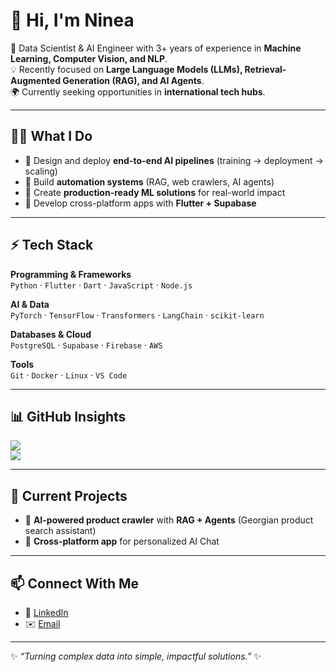 # 👋 Hi, I'm Ninea  

🚀 Data Scientist & AI Engineer with 3+ years of experience in **Machine Learning, Computer Vision, and NLP**.  
💡 Recently focused on **Large Language Models (LLMs), Retrieval-Augmented Generation (RAG), and AI Agents**.  
🌍 Currently seeking opportunities in **international tech hubs**.  

---

## 🧑‍💻 What I Do  
- 🔹 Design and deploy **end-to-end AI pipelines** (training → deployment → scaling)  
- 🔹 Build **automation systems** (RAG, web crawlers, AI agents)  
- 🔹 Create **production-ready ML solutions** for real-world impact  
- 🔹 Develop cross-platform apps with **Flutter + Supabase**  

---

## ⚡ Tech Stack  

**Programming & Frameworks**  
`Python` · `Flutter` · `Dart` · `JavaScript` · `Node.js`  

**AI & Data**  
`PyTorch` · `TensorFlow` · `Transformers` · `LangChain` · `scikit-learn`  

**Databases & Cloud**  
`PostgreSQL` · `Supabase` · `Firebase` · `AWS`  

**Tools**  
`Git` · `Docker` · `Linux` · `VS Code`  

---

## 📊 GitHub Insights  

![](https://github-readme-stats.vercel.app/api?username=Ninea&show_icons=true&theme=tokyonight)  
![](https://github-readme-streak-stats.herokuapp.com/?user=Ninea&theme=tokyonight)  

---

## 🌱 Current Projects  
- 🤖 **AI-powered product crawler** with **RAG + Agents** (Georgian product search assistant)  
- 📱 **Cross-platform app** for personalized AI Chat

---

## 📫 Connect With Me  
- 💼 [LinkedIn](https://www.linkedin.com/in/ninea)  
- ✉️ [Email](mailto:ninea.anasovi@gmail.com)  


---

✨ _“Turning complex data into simple, impactful solutions.”_ ✨
